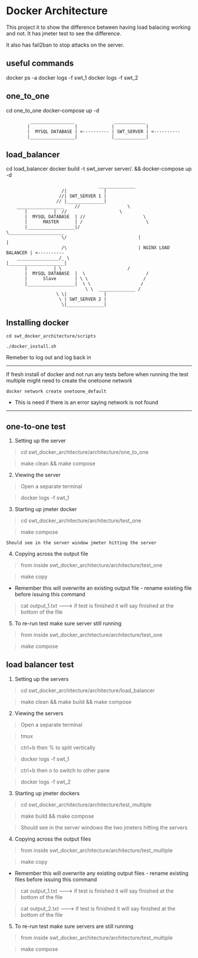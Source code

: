 
# Docker Architecture

This project it to show the difference between having load balacing working and not. It has jmeter test to see the difference.

It also has fail2ban to stop attacks on the server.

useful commands
----
docker ps -a
docker logs -f swt_1
docker logs -f swt_2


one_to_one
----

cd one_to_one
docker-compose up -d

			 _________________               ____________
			|                 |             |            |
			|  MYSQL DATABASE | <---------- | SWT_SERVER | <----------
			|_________________|             |____________|


load_balancer
----

cd load_balancer
docker build -t swt_server server/. && docker-compose up -d


                                       ______________
				         /|              |
				        //| SWT_SERVER 1 |
				       // |______________|
		__________________    //                  \  
	       |		  |  //                    \
	       |  MYSQL DATABASE  | //                      \
           |      MASTER      | /                        \
	       |__________________|/                          \_____________________
		                 \/                           |                     |
		                 /\                           | NGINX LOAD BALANCER | <----------
		________________/_ \                          |_____________________|
	       |		  | \                         /
	       |  MYSQL DATABASE  |  \                       /
           |      Slave       | \ \                     /
	       |__________________|  \ \                   /
	                              \ \  ______________ /
				       \ \|              |
				        \ | SWT_SERVER 2 |
				         \|______________|         
                                                           
                                                       
				         



## Installing docker

	cd swt_docker_architecture/scripts

	./docker_install.sh

Remeber to log out and log back in

----

If fresh install of docker and not run any tests before when running the
test multiple might need to create the onetoone network

	docker network create onetoone_default

* This is need if there is an error saying network is not found 

----

## one-to-one test

1) Setting up the server

> cd swt_docker_architecture/architecture/one_to_one

> make clean && make compose

2) Viewing the server

> Open a separate terminal

> docker logs -f swt_1

3) Starting up jmeter docker

> cd swt_docker_architecture/architecture/test_one

> make compose

	Should see in the server window jmeter hitting the server

4) Copying across the output file

> from inside swt_docker_architecture/architecture/test_one

> make copy

* Remember this will overwrite an existing output file - rename existing
file before issuing this command 

> cat output_1.txt  ---> if test is finished it will say finished at the
bottom of the file

5) To re-run test make sure server still running

> from inside swt_docker_architecture/architecture/test_one

> make compose


## load balancer test

1) Setting up the servers

> cd swt_docker_architecture/architecture/load_balancer

> make clean && make build && make compose

2) Viewing the servers

> Open a separate terminal

> tmux

> ctrl+b then % to split vertically

> docker logs -f swt_1

> ctrl+b then o to switch to other pane

> docker logs -f swt_2

3) Starting up jmeter dockers

> cd swt_docker_architecture/architecture/test_multiple

> make build && make compose

> Should see in the server windows the two jmeters hitting the servers

4) Copying across the output files

> from inside swt_docker_architecture/architecture/test_multiple

> make copy

* Remember this will overwrite any existing output files - rename
existing files before issuing this command

> cat output_1.txt  ---> if test is finished it will say finished at the
bottom of the file

> cat output_2.txt  ---> if test is finished it will say finished at the
bottom of the file

5) To re-run test make sure servers are still running

> from inside swt_docker_architecture/architecture/test_multiple

> make compose

